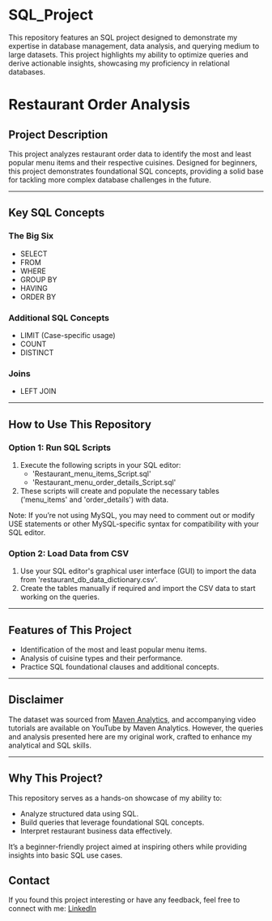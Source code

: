# SQL_Project
This repository features an SQL project designed to demonstrate my expertise in database management, data analysis, and querying medium to large datasets. This project highlights my ability to optimize queries and derive actionable insights, showcasing my proficiency in relational databases.

# Restaurant Order Analysis

## Project Description
This project analyzes restaurant order data to identify the most and least popular menu items and their respective cuisines. Designed for beginners, this project demonstrates foundational SQL concepts, providing a solid base for tackling more complex database challenges in the future.

---

## Key SQL Concepts
### The Big Six 
- SELECT
- FROM
- WHERE
- GROUP BY
- HAVING
- ORDER BY

### Additional SQL Concepts  
- LIMIT (Case-specific usage)  
- COUNT 
- DISTINCT

### Joins 
- LEFT JOIN

---

## How to Use This Repository
### Option 1: Run SQL Scripts
1. Execute the following scripts in your SQL editor:
   - 'Restaurant_menu_items_Script.sql'
   - 'Restaurant_menu_order_details_Script.sql'
2. These scripts will create and populate the necessary tables ('menu_items' and 'order_details') with data.  

Note: If you’re not using MySQL, you may need to comment out or modify USE statements or other MySQL-specific syntax for compatibility with your SQL editor.

### Option 2: Load Data from CSV
1. Use your SQL editor's graphical user interface (GUI) to import the data from 'restaurant_db_data_dictionary.csv'.  
2. Create the tables manually if required and import the CSV data to start working on the queries.

---

## Features of This Project
- Identification of the most and least popular menu items.
- Analysis of cuisine types and their performance.
- Practice SQL foundational clauses and additional concepts.

---

## Disclaimer
The dataset was sourced from [Maven Analytics](https://app.mavenanalytics.io/guided-projects/d7167b45-6317-49c9-b2bb-42e2a9e9c0bc), and accompanying video tutorials are available on YouTube by Maven Analytics. However, the queries and analysis presented here are my original work, crafted to enhance my analytical and SQL skills.

---

## Why This Project?
This repository serves as a hands-on showcase of my ability to:
- Analyze structured data using SQL.
- Build queries that leverage foundational SQL concepts.
- Interpret restaurant business data effectively.

It’s a beginner-friendly project aimed at inspiring others while providing insights into basic SQL use cases.

## Contact
If you found this project interesting or have any feedback, feel free to connect with me: 
[LinkedIn](https://www.linkedin.com/in/khushi-mehta/)
